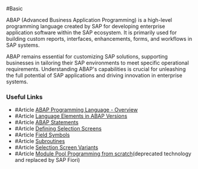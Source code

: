 #Basic 

ABAP (Advanced Business Application Programming) is a high-level programming language created by SAP for developing enterprise application software within the SAP ecosystem. It is primarily used for building custom reports, interfaces, enhancements, forms, and workflows in SAP systems.

ABAP remains essential for customizing SAP solutions, supporting businesses in tailoring their SAP environments to meet specific operational requirements. Understanding ABAP's capabilities is crucial for unleashing the full potential of SAP applications and driving innovation in enterprise systems.
### Useful Links
- #Article [ABAP Programming Language - Overview](https://help.sap.com/doc/abapdocu_751_index_htm/7.51/en-US/abenabap_overview.htm#@@ITOC@@ABENABAP_OVERVIEW_2)
- #Article [Language Elements in ABAP Versions](https://help.sap.com/doc/abapdocu_cp_index_htm/CLOUD/en-US/ABENRESTRICTED_ABAP_ELEMENTS.html)
- #Article [ABAP Statements](https://help.sap.com/doc/abapdocu_cp_index_htm/CLOUD/en-US/ABENABAP_STATEMENTS.html)
- #Article [Defining Selection Screens](https://help.sap.com/doc/saphelp_nw73ehp1/7.31.19/en-us/4a/43c2a55a503f04e10000000a421937/content.htm?no_cache=true)
- #Article [Field Symbols](https://help.sap.com/doc/abapdocu_cp_index_htm/CLOUD/en-US/ABENABAP_FIELD_SYMBOLS.html)
- #Article [Subroutines](https://help.sap.com/doc/abapdocu_cp_index_htm/CLOUD/en-US/ABAPPERFORM.html)
- #Article [Selection Screen Variants](https://community.sap.com/t5/application-development-and-automation-blog-posts/selection-screen-variants-part-i/ba-p/13205694)
- #Article [Module Pool Programming from scratch](https://community.sap.com/t5/application-development-and-automation-blog-posts/module-pool-programming-from-scratch/ba-p/13525704)(deprecated technology and replaced by SAP Fiori)